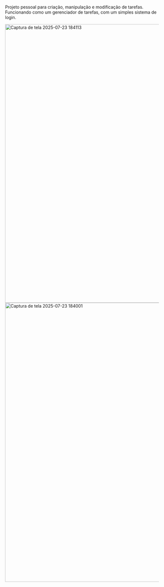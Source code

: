 Projeto pessoal para criação, manipulação e modificação de tarefas. Funcionando como um gerenciador de tarefas, com um simples sistema de login.

<img width="1197" height="914" alt="Captura de tela 2025-07-23 184113" src="https://github.com/user-attachments/assets/d25e5c96-842a-45d9-8ed9-b814996136be" />
<img width="767" height="916" alt="Captura de tela 2025-07-23 184001" src="https://github.com/user-attachments/assets/b1545dbf-e789-4d3f-b11b-f888a37d4085" />
